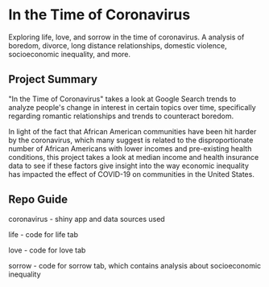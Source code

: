 # In the Time of Coronavirus
Exploring life, love, and sorrow in the time of coronavirus.
A analysis of boredom, divorce, long distance relationships, domestic violence, socioeconomic inequality, and more. 

## Project Summary
"In the Time of Coronavirus" takes a look at Google Search trends to analyze people's change in interest in certain topics over time, specifically regarding romantic relationships and trends to counteract boredom.

In light of the fact that African American communities have been hit harder by the coronavirus, which many suggest is related
to the disproportionate number of African Americans with lower incomes and pre-existing health conditions, this project takes
a look at median income and health insurance data to see if these factors give insight into the way economic inequality has
impacted the effect of COVID-19 on communities in the United States.

## Repo Guide
coronavirus - shiny app and data sources used

life - code for life tab

love - code for love tab

sorrow - code for sorrow tab, which contains analysis about socioeconomic inequality
